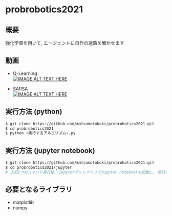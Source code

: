 # probrobotics2021

## 概要
強化学習を用いて, エージェントに自作の迷路を解かせます

## 動画

+ Q-Learning  
[![IMAGE ALT TEXT HERE](http://img.youtube.com/vi/TZWBzFWhU5k/0.jpg)](http://www.youtube.com/watch?v=TZWBzFWhU5k)  

+ SARSA  
[![IMAGE ALT TEXT HERE](http://img.youtube.com/vi/rj-Hsv4iHUQ/0.jpg)](http://www.youtube.com/watch?v=rj-Hsv4iHUQ)  


## 実行方法 (python)
```sh
$ git clone https://github.com/matsumotokoki/probrobotics2021.git
$ cd probrobotics2021
$ python <実行するアルゴリズム>.py 
```

## 実行方法 (jupyter notebook)
```sh
$ git clone https://github.com/matsumotokoki/probrobotics2021.git
$ cd probrobotics2021/jupyter
# 上記2つのコマンド実行後, jupyterディレクトリでjupyter notebookを起動し, 実行したいアルゴリズムを実行
```

## 必要となるライブラリ 
* matplotlib
* numpy

